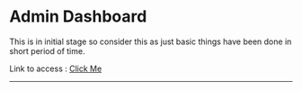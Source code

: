 # Admin Dashboard


This is in initial stage so consider this as just basic things have been done in short period of time.

Link to access : [Click Me](https://alexcatchick.github.io/prac-admin-dashboard/)


---------
